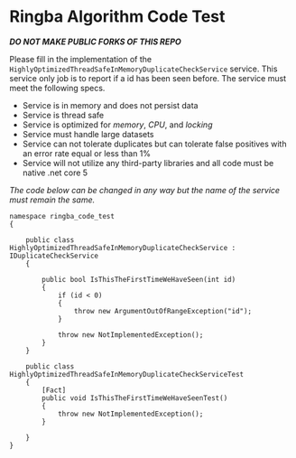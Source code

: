 # Ringba Algorithm Code Test
***DO NOT MAKE PUBLIC FORKS OF THIS REPO***

Please fill in the implementation of the `HighlyOptimizedThreadSafeInMemoryDuplicateCheckService` service. This service only job is to report if a id has been seen before. The service must meet the following specs.
- Service is in memory and does not persist data
- Service is thread safe
- Service is optimized for *memory*, *CPU*, and *locking*
- Service must handle large datasets
- Service can not tolerate duplicates but can tolerate false positives with an error rate equal or less than 1%
- Service will not utilize any third-party libraries and all code must be native .net core 5




_The code below can be changed in any way but the name of the service must remain the same._



```
namespace ringba_code_test
{

    public class HighlyOptimizedThreadSafeInMemoryDuplicateCheckService : IDuplicateCheckService
    {
       
        public bool IsThisTheFirstTimeWeHaveSeen(int id)
        {
            if (id < 0)
            {
                throw new ArgumentOutOfRangeException("id");
            }

            throw new NotImplementedException();
        }
    }

    public class HighlyOptimizedThreadSafeInMemoryDuplicateCheckServiceTest
    {
        [Fact]
        public void IsThisTheFirstTimeWeHaveSeenTest()
        {
            throw new NotImplementedException();
        }

    }
}
```
